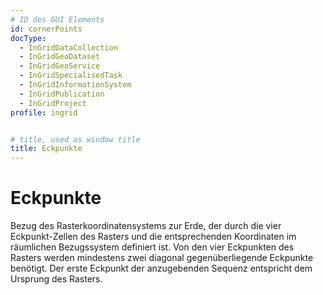 ```yaml
---
# ID des GUI Elements
id: cornerPoints
docType:
  - InGridDataCollection
  - InGridGeoDataset
  - InGridGeoService
  - InGridSpecialisedTask
  - InGridInformationSystem
  - InGridPublication
  - InGridProject
profile: ingrid


# title, used as window title
title: Eckpunkte
---
```


# Eckpunkte

Bezug des Rasterkoordinatensystems zur Erde, der durch die vier Eckpunkt-Zellen des Rasters und die entsprechenden Koordinaten im räumlichen Bezugssystem definiert ist. Von den vier Eckpunkten des Rasters werden mindestens zwei diagonal gegenüberliegende Eckpunkte benötigt. Der erste Eckpunkt der anzugebenden Sequenz entspricht dem Ursprung des Rasters.


